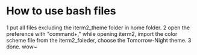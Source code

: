 How to use bash files
====

1 put all files excluding the iterm2_theme folder in home folder.
2 open the preference with "command+," while opening iterm2, import the color scheme file from the iterm2_foleder, choose the Tomorrow-Night theme.
3 done. wow~
